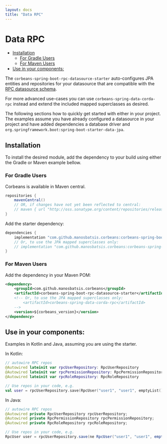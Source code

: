 ```yaml
---
layout: docs
title: "Data RPC"
---
```


# Data RPC

<!-- TOC depthFrom:2 depthTo:6 withLinks:1 updateOnSave:1 orderedList:0 -->

- [Installation](#installation)
	- [For Gradle Users](#for-gradle-users)
	- [For Maven Users](#for-maven-users)
- [Use in your components:](#use-in-your-components)

<!-- /TOC -->

The `corbeans-spring-boot-rpc-datasource-starter` auto-configures JPA entities and repositories
for your datasource that are compatible with the  
[RPC datasource schema](https://docs.corda.net/clientrpc.html?highlight=rpc#rpc-security-management).

For more advanced use-cases you can use `corbeans-spring-data-corda-rpc` instead and extend the included
mapped superclasses as desired.

The following sections how to quickly get started with either in your project. The examples assume you have already
configured a datasource in your project and have added dependencies a database driver and `org.springframework.boot:spring-boot-starter-data-jpa`.

## Installation

To install the desired module, add the dependency to your build  using either the Gradle or Maven example bellow.


### For Gradle Users

Corbeans is available in Maven central.

```groovy
repositories {
	mavenCentral()
	// OR, if changes have not yet been reflected to central:
	// maven { url "http://oss.sonatype.org/content/repositories/releases/" }
}
```

Add the starter dependency:

```groovy
dependencies {
	implementation "com.github.manosbatsis.corbeans:corbeans-spring-boot-rpc-datasource-starter:$corbeans_version"
	// Or, to use the JPA mapped superclasses only:
	// implementation "com.github.manosbatsis.corbeans:corbeans-spring-data-corda-rpc:$corbeans_version"
}
```

### For Maven Users

Add the dependency in your Maven POM:


```xml
<dependency>
	<groupId>com.github.manosbatsis.corbeans</groupId>
	<artifactId>corbeans-spring-boot-rpc-datasource-starter</artifactId>
	<!-- Or, to use the JPA mapped superclasses only:
		<artifactId>corbeans-spring-data-corda-rpc</artifactId>
	-->
	<version>${corbeans_version}</version>
</dependency>
```


## Use in your components:

Examples in Kotlin and Java, assuming you are using the starter.

In Kotlin:

```kotlin
// autowire RPC repos
@Autowired lateinit var rpcUserRepository: RpcUserRepository
@Autowired lateinit var rpcPermissionRepository: RpcPermissionRepository
@Autowired lateinit var rpcRoleRepository: RpcRoleRepository

// Use repos in your code, e.g.
val user = rpcUserRepository.save(RpcUser("user1", "user1", emptyList()))
```

In Java:

```java
// autowire RPC repos
@Autowired private RpcUserRepository rpcUserRepository;
@Autowired private RpcPermissionRepository rpcPermissionRepository;
@Autowired private RpcRoleRepository rpcRoleRepository;

// Use repos in your code, e.g.
RpcUser user = rpcUserRepository.save(ne RpcUser("user1", "user1", emptyList()));
```
